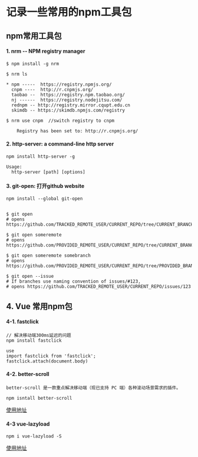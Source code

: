# 记录一些常用的npm工具包

## npm常用工具包


#### 1. nrm -- NPM registry manager
```
$ npm install -g nrm
```

```
$ nrm ls

* npm -----  https://registry.npmjs.org/
  cnpm ----  http://r.cnpmjs.org/
  taobao --  https://registry.npm.taobao.org/
  nj ------  https://registry.nodejitsu.com/
  rednpm -- http://registry.mirror.cqupt.edu.cn
  skimdb -- https://skimdb.npmjs.com/registry
```

```
$ nrm use cnpm  //switch registry to cnpm

    Registry has been set to: http://r.cnpmjs.org/
```

#### 2. http-server: a command-line http server

```
npm install http-server -g
 
Usage:
  http-server [path] [options]
```

#### 3. git-open: 打开github website

```
npm install --global git-open


$ git open
# opens https://github.com/TRACKED_REMOTE_USER/CURRENT_REPO/tree/CURRENT_BRANCH 
 
$ git open someremote
# opens https://github.com/PROVIDED_REMOTE_USER/CURRENT_REPO/tree/CURRENT_BRANCH 
 
$ git open someremote somebranch
# opens https://github.com/PROVIDED_REMOTE_USER/CURRENT_REPO/tree/PROVIDED_BRANCH 
 
$ git open --issue
# If branches use naming convention of issues/#123, 
# opens https://github.com/TRACKED_REMOTE_USER/CURRENT_REPO/issues/123 
```


## 4. Vue 常用npm包
#### 4-1. fastclick
```
// 解决移动端300ms延迟的问题
npm install fastclick

use 
import fastclick from 'fastclick';
fastclick.attach(document.body)
```

#### 4-2. better-scroll
```
better-scroll 是一款重点解决移动端（现已支持 PC 端）各种滚动场景需求的插件。

npm isntall better-scroll
```
[使用地址](https://github.com/ustbhuangyi/better-scroll)

#### 4-3 vue-lazyload
```
npm i vue-lazyload -S
```
[使用地址](https://github.com/hilongjw/vue-lazyload)
